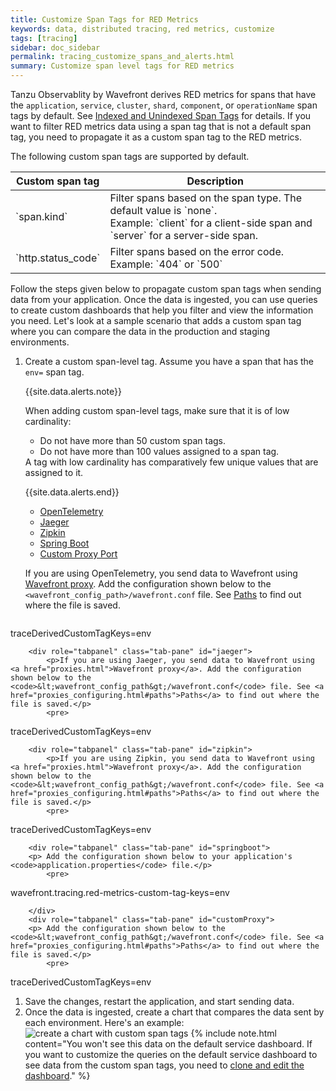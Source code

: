 ```yaml
---
title: Customize Span Tags for RED Metrics
keywords: data, distributed tracing, red metrics, customize
tags: [tracing]
sidebar: doc_sidebar
permalink: tracing_customize_spans_and_alerts.html
summary: Customize span level tags for RED metrics
---
```


Tanzu Observablity by Wavefront derives RED metrics for spans that have the `application`, `service`, `cluster`, `shard`, `component`, or `operationName` span tags by default. See [Indexed and Unindexed Span Tags](trace_data_details.html#indexed-and-unindexed-span-tags) for details. If you want to filter RED metrics data using a span tag that is not a default span tag, you need to propagate it as a custom span tag to the RED metrics.

The following custom span tags are supported by default.

<table>
<colgroup>
<col width="30"/>
<col width="70%"/>
</colgroup>
<thead>
<tr><th>Custom span tag</th><th>Description</th></tr>
</thead>
<tbody>
<tr>
<td markdown="span">`span.kind`</td>
<td markdown="span">Filter spans based on the span type. The default value is `none`.
<br/>Example: `client` for a client-side span and `server` for a server-side span.</td>
</tr>
<tr>
<td markdown="span">`http.status_code`</td>
<td markdown="span">Filter spans based on the error code. <br/>Example: `404` or `500`</td>
</tr>
</tbody>
</table>

Follow the steps given below to propagate custom span tags when sending data from your application. Once the data is ingested, you can use queries to create custom dashboards that help you filter and view the information you need. Let's look at a sample scenario that adds a custom span tag where you can compare the data in the production and staging environments.

1. Create a custom span-level tag. Assume you have a span that has the `env=` span tag.

    {{site.data.alerts.note}}
    <p>When adding custom span-level tags, make sure that it is of low cardinality:</p>
      <ul>
        <li>
          Do not have more than 50 custom span tags.
        </li>
        <li>
          Do not have more than 100 values assigned to a span tag.
        </li>
      </ul>
      A tag with low cardinality has comparatively few unique values that are assigned to it.

    {{site.data.alerts.end}}

    <ul id="profileTabs" class="nav nav-tabs">
        <li class="active"><a href="#tracingApplication" data-toggle="tab">OpenTelemetry</a></li>
        <li><a href="#jaeger" data-toggle="tab">Jaeger</a></li>
        <li><a href="#zipkin" data-toggle="tab">Zipkin</a></li>
        <li><a href="#springboot" data-toggle="tab">Spring Boot</a></li>
        <li><a href="#customProxy" data-toggle="tab">Custom Proxy Port</a></li>
    </ul>
      <div class="tab-content">
        <div role="tabpanel" class="tab-pane active" id="tracingApplication">
            <p>If you are using OpenTelemetry, you send data to Wavefront using <a href="proxies.html">Wavefront proxy</a>. Add the configuration shown below to the <code>&lt;wavefront_config_path&gt;/wavefront.conf</code> file. See <a href="proxies_configuring.html#paths">Paths</a> to find out where the file is saved.</p>
            <pre>
traceDerivedCustomTagKeys=env
            </pre>
        </div>

        <div role="tabpanel" class="tab-pane" id="jaeger">
            <p>If you are using Jaeger, you send data to Wavefront using <a href="proxies.html">Wavefront proxy</a>. Add the configuration shown below to the <code>&lt;wavefront_config_path&gt;/wavefront.conf</code> file. See <a href="proxies_configuring.html#paths">Paths</a> to find out where the file is saved.</p>
            <pre>
traceDerivedCustomTagKeys=env
            </pre>
        </div>

        <div role="tabpanel" class="tab-pane" id="zipkin">
            <p>If you are using Zipkin, you send data to Wavefront using <a href="proxies.html">Wavefront proxy</a>. Add the configuration shown below to the <code>&lt;wavefront_config_path&gt;/wavefront.conf</code> file. See <a href="proxies_configuring.html#paths">Paths</a> to find out where the file is saved.</p>
            <pre>
traceDerivedCustomTagKeys=env
            </pre>
        </div>

        <div role="tabpanel" class="tab-pane" id="springboot">
        <p> Add the configuration shown below to your application's <code>application.properties</code> file.</p>
            <pre>
wavefront.tracing.red-metrics-custom-tag-keys=env
            </pre>

        </div>
        <div role="tabpanel" class="tab-pane" id="customProxy">
        <p> Add the configuration shown below to the <code>&lt;wavefront_config_path&gt;/wavefront.conf</code> file. See <a href="proxies_configuring.html#paths">Paths</a> to find out where the file is saved.</p>
            <pre>
traceDerivedCustomTagKeys=env
            </pre>
        </div>
      </div>
1. Save the changes, restart the application, and start sending data.
1. Once the data is ingested, create a chart that compares the data sent by each environment. Here's an example:
    ![create a chart with custom span tags](/images/tracing_custom_span_tags.png)
    {% include note.html content="You won't see this data on the default service dashboard. If you want to customize the queries on the default service dashboard to see data from the custom span tags, you need to [clone and edit the dashboard](ui_dashboards.html#edit-or-clone-a-dashboard)." %}
